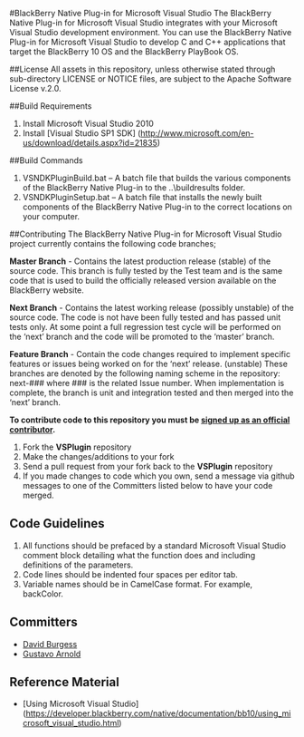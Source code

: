 #BlackBerry Native Plug-in for Microsoft Visual Studio
The BlackBerry Native Plug-in for Microsoft Visual Studio integrates with your Microsoft Visual Studio development environment. You can use the BlackBerry Native Plug-in for Microsoft Visual Studio to develop C and C++ applications that target the BlackBerry 10 OS and the BlackBerry PlayBook OS.

##License
All assets in this repository, unless otherwise stated through sub-directory LICENSE or NOTICE files, are subject to the Apache Software License v.2.0.

##Build Requirements
1. Install Microsoft Visual Studio 2010
2. Install [Visual Studio SP1 SDK] (http://www.microsoft.com/en-us/download/details.aspx?id=21835)

##Build Commands
1. VSNDKPluginBuild.bat – A batch file that builds the various components of the BlackBerry Native Plug-in to the ..\buildresults folder.
2. VSNDKPluginSetup.bat – A batch file that installs the newly built components of the BlackBerry Native Plug-in to the correct locations on your computer. 

##Contributing
The BlackBerry Native Plug-in for Microsoft Visual Studio project currently contains the following code branches; 

**Master Branch** - Contains the latest production release (stable) of the source code.  This branch is fully tested by the Test team and is the same code that is used to build the officially released version available on the BlackBerry website.   

**Next Branch** - Contains the latest working release (possibly unstable) of the source code.  The code is not have been fully tested and has passed unit tests only.  At some point a full regression test cycle will be performed on the ‘next’ branch and the code will be promoted to the ‘master’ branch.

**Feature Branch** - Contain the code changes required to implement specific features or issues being worked on for the ‘next’ release. (unstable)  These branches are denoted by the following naming scheme in the repository: next-### where ### is the related Issue number.   When implementation is complete, the branch is unit and integration tested and then merged into the ‘next’ branch.

**To contribute code to this repository you must be [signed up as an official contributor](http://blackberry.github.com/howToContribute.html).**

1. Fork the **VSPlugin** repository
2. Make the changes/additions to your fork
3. Send a pull request from your fork back to the **VSPlugin** repository
4. If you made changes to code which you own, send a message via github messages to one of the Committers listed below to have your code merged.

## Code Guidelines
1. All functions should be prefaced by a standard Microsoft Visual Studio comment block detailing what the function does and including definitions of the parameters.
2. Code lines should be indented four spaces per editor tab.
3. Variable names should be in CamelCase format. For example, backColor.

## Committers
* [David Burgess](http://github.com/dbrgss)
* [Gustavo Arnold](http://github.com/guarnold)

## Reference Material
* [Using Microsoft Visual Studio] (https://developer.blackberry.com/native/documentation/bb10/using_microsoft_visual_studio.html)
